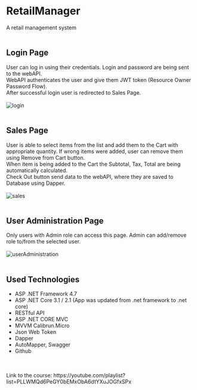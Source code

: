 # RetailManager
A retail management system
<br /><br/>

## Login Page
User can log in using their credentials. Login and password are being sent to the webAPI. 
<br />WebAPI authenticates the user and give them JWT token (Resource Owner Password Flow). 
<br />After successful login user is redirected to Sales Page.
<br /><br/>
![login](https://user-images.githubusercontent.com/33805319/134479675-4fd1a860-2110-46e2-ba32-bfe83f7ccef1.png)
<br /><br/>

## Sales Page
User is able to select items from the list and add them to the Cart with appropriate quantity. If wrong items were added, user can remove them using Remove from Cart button.
<br />When item is being added to the Cart the Subtotal, Tax, Total are being automatically calculated. 
<br />Check Out button send data to the webAPI, where they are saved to Database using Dapper.
<br /><br/>
![sales](https://user-images.githubusercontent.com/33805319/134479826-46f68686-2177-4ee7-b92a-b044664712a1.png)
<br /><br/>

## User Administration Page
Only users with Admin role can access this page. Admin can add/remove role to/from the selected user.
<br /><br/>
![userAdministration](https://user-images.githubusercontent.com/33805319/134479869-43d3bc8d-d9c5-4715-bc40-dca511ad4b13.png)
<br /><br/>

## Used Technologies
- ASP .NET Framework 4.7
- ASP .NET Core 3.1 / 2.1 (App was updated from .net framework to .net core)
- RESTful API
- ASP .NET CORE MVC
- MVVM Calibrun.Micro
- Json Web Token
- Dapper 
- AutoMapper, Swagger
- Github


<br />
<br />
Link to the course: https://youtube.com/playlist?list=PLLWMQd6PeGY0bEMxObA6dtYXuJOGfxSPx
